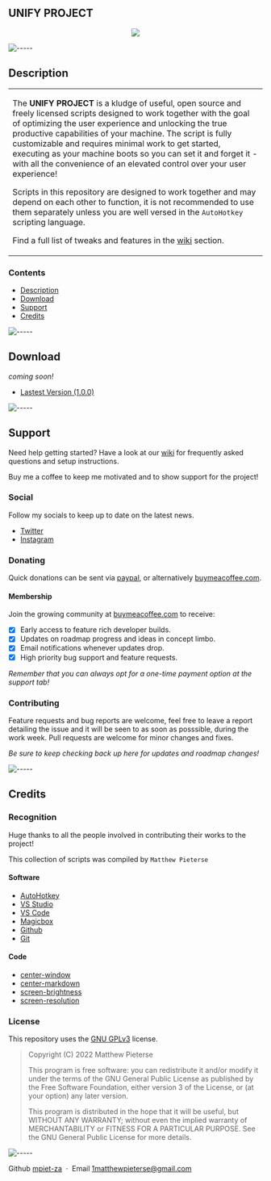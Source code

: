 ## UNIFY PROJECT

<p align="center">
  <img src="https://i.imgur.com/7W30ykX.png" />
</p>

![-----](https://raw.githubusercontent.com/andreasbm/readme/master/assets/lines/rainbow.png)

## Description

<table>
<tr>
<td>

The **UNIFY PROJECT** is a kludge of useful, open source and freely licensed scripts designed to work together with the goal of optimizing the user experience and unlocking the true productive capabilities of your machine. The script is fully customizable and requires minimal work to get started, executing as your machine boots so you can set it and forget it - with all the convenience of an elevated control over your user experience!

Scripts in this repository are designed to work together and may depend on each other to function, it is not recommended to use them separately unless you are well versed in the `AutoHotkey` scripting language.

Find a full list of tweaks and features in the [wiki](https://github.com/mpiet-za/UNIFY-Project/wiki) section.

</td>
</tr>
</table>

### Contents

- [Description](#description)
- [Download](#download)
- [Support](#support)
- [Credits](#credits)

![-----](https://raw.githubusercontent.com/andreasbm/readme/master/assets/lines/rainbow.png)

## Download

*coming soon!*

- [Lastest Version (1.0.0)](https://example.com/)

<!---
[![Download](https://raw.githubusercontent.com/wacko1805/Pixel-Wallpaper-app/main/assets/download.png)](https://example.com/)
--->

![-----](https://raw.githubusercontent.com/andreasbm/readme/master/assets/lines/rainbow.png)
## Support

Need help getting started? Have a look at our [wiki](https://github.com/mpiet-za/UNIFY-Project/wiki) for frequently asked questions and setup instructions.

Buy me a coffee to keep me motivated and to show support for the project!

### Social

Follow my socials to keep up to date on the latest news.

- [Twitter](https://twitter.com/)
- [Instagram](https://instagram.com/)

### Donating

Quick donations can be sent via [paypal](https://paypal.com/), or alternatively [buymeacoffee.com](https://www.buymeacoffee.com//mpieterse).

#### Membership

Join the growing community at [buymeacoffee.com](https://www.buymeacoffee.com//mpieterse) to receive:

- [x] Early access to feature rich developer builds.
- [x] Updates on roadmap progress and ideas in concept limbo.
- [x] Email notifications whenever updates drop.
- [x] High priority bug support and feature requests.

*Remember that you can always opt for a one-time payment option at the support tab!*

### Contributing

Feature requests and bug reports are welcome, feel free to leave a report detailing the issue and it will be seen to as soon as posssible, during the work week. Pull requests are welcome for minor changes and fixes.

*Be sure to keep checking back up here for updates and roadmap changes!*

![-----](https://raw.githubusercontent.com/andreasbm/readme/master/assets/lines/rainbow.png)

## Credits
### Recognition

Huge thanks to all the people involved in contributing their works to the project!

This collection of scripts was compiled by ```Matthew Pieterse```

#### Software

- [AutoHotkey](https://www.autohotkey.com/)
- [VS Studio](https://visualstudio.microsoft.com/)
- [VS Code](https://code.visualstudio.com/)
- [Magicbox](https://sourceforge.net/projects/magicbox-factory/)
- [Github](https://github.com/)
- [Git](https://git-scm.com/)

#### Code

- [center-window](http://example.com/)
- [center-markdown](https://stackoverflow.com/questions/12090472/how-do-i-center-an-image-in-the-readme-md-file-on-github#:~:text=So%20it%20is%20possible%20to%20align%20images!%20You%20just%20have%20to%20use%20inline%20CSS%20to%20solve%20the%20problem.%20You%20can%20take%20an%20example%20from%20my%20GitHub%20repository.%20At%20the%20bottom%20of%20README.md%20there%20is%20a%20centered%20aligned%20image.%20For%20simplicity%20you%20can%20just%20do%20as%20follows%3A)
- [screen-brightness](https://www.autohotkey.com/boards/viewtopic.php?t=83382#:~:text=resets%20the%20brightness.-,Code%3A,-Select%20all%20%2D%20Collapse)
- [screen-resolution]()

### License

This repository uses the [GNU GPLv3](https://spdx.org/licenses/GPL-3.0-or-later.html) license.

>Copyright (C) 2022 Matthew Pieterse
>
>This program is free software: you can redistribute it and/or modify it under the terms of the GNU General Public License as published by the Free Software Foundation, either version 3 of the License, or (at your option) any later version.
>
>This program is distributed in the hope that it will be useful, but WITHOUT ANY WARRANTY; without even the implied warranty of MERCHANTABILITY or FITNESS FOR A PARTICULAR PURPOSE. See the GNU General Public License for more details.

![-----](https://raw.githubusercontent.com/andreasbm/readme/master/assets/lines/rainbow.png)

Github [mpiet-za](https://github.com/mpiet-za/) &nbsp;&middot;&nbsp;
Email [1matthewpieterse@gmail.com](mailto:1matthewpieterse@gmail.com)
